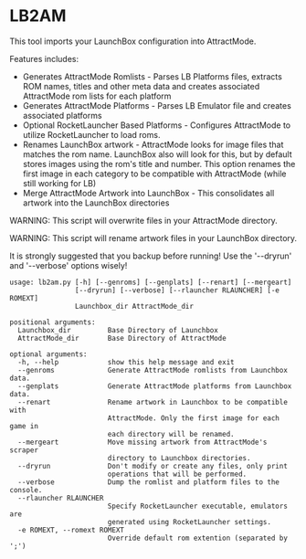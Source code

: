 # LB2AM

This tool imports your LaunchBox configuration into AttractMode.  

Features includes:

* Generates AttractMode Romlists - Parses LB Platforms files, extracts ROM names, titles and other meta data and creates associated AttractMode rom lists for each platform
* Generates AttractMode Platforms - Parses LB Emulator file and creates associated platforms
* Optional RocketLauncher Based Platforms - Configures AttractMode to utilize RocketLauncher to load roms.
* Renames LaunchBox artwork - AttractMode looks for image files that matches the rom name.  LaunchBox also will look for this, but by default stores images using the rom's title and number.  This option renames the first image in each category to be compatible with AttractMode (while still working for LB)
* Merge AttractMode Artwork into LaunchBox - This consolidates all artwork into the LaunchBox directories

WARNING: This script will overwrite files in your AttractMode directory.

WARNING: This script will rename artwork files in your LaunchBox directory.

It is strongly suggested that you backup before running!  Use the '--dryrun' and '--verbose' options wisely!

```
usage: lb2am.py [-h] [--genroms] [--genplats] [--renart] [--mergeart]
                [--dryrun] [--verbose] [--rlauncher RLAUNCHER] [-e ROMEXT]
                Launchbox_dir AttractMode_dir

positional arguments:
  Launchbox_dir         Base Directory of Launchbox
  AttractMode_dir       Base Directory of AttractMode

optional arguments:
  -h, --help            show this help message and exit
  --genroms             Generate AttractMode romlists from Launchbox data.
  --genplats            Generate AttractMode platforms from Launchbox data.
  --renart              Rename artwork in Launchbox to be compatible with
                        AttractMode. Only the first image for each game in
                        each directory will be renamed.
  --mergeart            Move missing artwork from AttractMode's scraper
                        directory to Launchbox directories.
  --dryrun              Don't modify or create any files, only print
                        operations that will be performed.
  --verbose             Dump the romlist and platform files to the console.
  --rlauncher RLAUNCHER
                        Specify RocketLauncher executable, emulators are
                        generated using RocketLauncher settings.
  -e ROMEXT, --romext ROMEXT
                        Override default rom extention (separated by ';')
```
